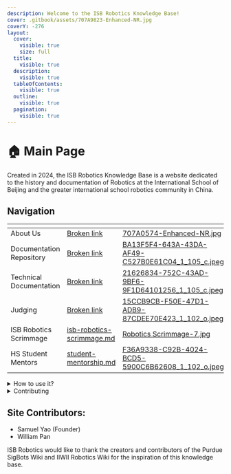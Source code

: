 ```yaml
---
description: Welcome to the ISB Robotics Knowledge Base!
cover: .gitbook/assets/707A9823-Enhanced-NR.jpg
coverY: -276
layout:
  cover:
    visible: true
    size: full
  title:
    visible: true
  description:
    visible: true
  tableOfContents:
    visible: true
  outline:
    visible: true
  pagination:
    visible: true
---
```


# 🏠 Main Page

Created in 2024, the ISB Robotics Knowledge Base is a website dedicated to the history and documentation of Robotics at the International School of Beijing and the greater international school robotics community in China.&#x20;

## Navigation

<table data-view="cards"><thead><tr><th></th><th data-hidden data-card-target data-type="content-ref"></th><th data-hidden data-card-cover data-type="files"></th></tr></thead><tbody><tr><td>About Us</td><td><a href="broken-reference">Broken link</a></td><td><a href=".gitbook/assets/707A0574-Enhanced-NR.jpg">707A0574-Enhanced-NR.jpg</a></td></tr><tr><td>Documentation Repository</td><td><a href="broken-reference">Broken link</a></td><td><a href=".gitbook/assets/BA13F5F4-643A-43DA-AF49-C527B0E61C04_1_105_c.jpeg">BA13F5F4-643A-43DA-AF49-C527B0E61C04_1_105_c.jpeg</a></td></tr><tr><td>Technical Documentation</td><td><a href="broken-reference">Broken link</a></td><td><a href=".gitbook/assets/21626834-752C-43AD-9BF6-9F1D64101256_1_105_c.jpeg">21626834-752C-43AD-9BF6-9F1D64101256_1_105_c.jpeg</a></td></tr><tr><td>Judging</td><td><a href="broken-reference">Broken link</a></td><td><a href=".gitbook/assets/15CCB9CB-F50E-47D1-ADB9-87CDEE70E423_1_102_o.jpeg">15CCB9CB-F50E-47D1-ADB9-87CDEE70E423_1_102_o.jpeg</a></td></tr><tr><td>ISB Robotics Scrimmage</td><td><a href="about-us/programs-and-initiatives/isb-robotics-scrimmage.md">isb-robotics-scrimmage.md</a></td><td><a href=".gitbook/assets/Robotics Scrimmage-7.jpg">Robotics Scrimmage-7.jpg</a></td></tr><tr><td>HS Student Mentors</td><td><a href="about-us/programs-and-initiatives/student-mentorship.md">student-mentorship.md</a></td><td><a href=".gitbook/assets/F36A9338-C92B-4024-BCD5-5900C6B62608_1_102_o.jpeg">F36A9338-C92B-4024-BCD5-5900C6B62608_1_102_o.jpeg</a></td></tr></tbody></table>

<details>

<summary>How to use it?</summary>

Use the menu above or the side menu to navigate between pages!&#x20;

</details>

<details>

<summary>Contributing</summary>

ISB Robotics members with existing access to the GitBook may submit pull requests and merge changes directly. If you are an ISB Robotics member but do not have access to the GitBook contributor panel, please contact one of the club executives or follow the guidelines below for non-members.

Other users who wish to submit changes/updates may email the current Club President (samuel.yao@student.isb.edu.cn) or Lead Designer (george.xu@student.isb.bj.edu.cn) for submission requests. In requests, please submit the following information:

* Contributor name/username
* Organization/school (if applicable)
* Section (About Us, Documentation Repository, Technical Documentation, Judging, etc.)
* Submitted content
* Any additional information

</details>

## Site Contributors:

* Samuel Yao (Founder)
* William Pan

ISB Robotics would like to thank the creators and contributors of the Purdue SigBots Wiki and IIWII Robotics Wiki for the inspiration of this knowledge base.
